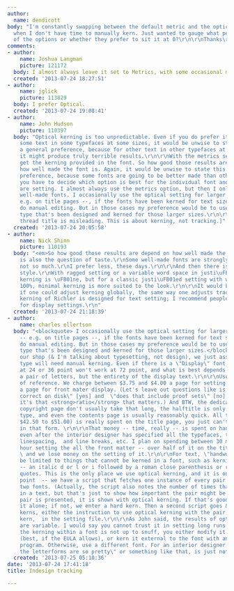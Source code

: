 ```yaml
---
author:
  name: dendicott
body: "I'm constantly swapping between the default metric and the optical in indesign
  when I don't have time to manually kern. Just wanted to gauge what people think
  of the options or whether they prefer to sit it at 0?\r\n\r\nThanks\r\nDarren\r\n"
comments:
- author:
    name: Joshua Langman
    picture: 121172
  body: I almost always leave it set to Metrics, with some occasional manual tweaking.
  created: '2013-07-24 18:27:51'
- author:
    name: jglick
    picture: 113829
  body: I prefer Optical.
  created: '2013-07-24 19:08:41'
- author:
    name: John Hudson
    picture: 110397
  body: "Optical kerning is too unpredictable. Even if you do prefer its results for
    some text in some typefaces at some sizes, it would be unwise to state this as
    a general preference, because for other text in other typefaces at other sizes
    it might produce truly terrible results.\r\n\r\nWith the metrics setting, you
    get the kerning provided in the font. So how good those results are depend on
    how well made the font is. Again, it would be unwise to state this as a general
    preference, because some fonts are going to be better made than others.\r\n\r\nSo,
    you have to decide which option is best for the individual font and the text you
    are setting. I almost always use the metrics option, but then I only work with
    well-made fonts. I occasionally use the optical setting for larger size type --
    e.g. on title pages --, if the fonts have been kerned for text sizes, and then
    do manual editing. But in those cases my preference would be to use a display
    type that's been designed and kerned for those larger sizes.\r\n\r\n[BTW. The
    thread title is misleading. This is about kerning, not tracking.]"
  created: '2013-07-24 20:05:58'
- author:
    name: Nick Shinn
    picture: 110193
  body: "<em>So how good those results are depend on how well made the font is. </em>\r\n\r\nThere
    is also the question of taste.\r\nSome well-made fonts are strongly kerned, others
    not so much.\r\nI prefer less, these days.\r\n\r\nAnd then there is justi\uFB01cation
    style.\r\nWith ragged setting or a variable word space in justi\uFB01ed, strong
    kerning is \uFB01ne, but for a classic justi\uFB01ed setting with word space at
    100%, minimal kerning is more suited to the look.\r\n\r\nIt would be interesting
    if one could adjust kerning globally, the same way one adjusts tracking.\r\n\r\n**\r\n\r\nThe
    kerning of Richler is designed for text setting; I recommend people consider Optical
    for display settings.\r\n"
  created: '2013-07-24 21:18:39'
- author:
    name: charles ellertson
  body: "<blockquote> I occasionally use the optical setting for larger size type
    -- e.g. on title pages --, if the fonts have been kerned for text sizes, and then
    do manual editing. But in those cases my preference would be to use a display
    type that's been designed and kerned for those larger sizes.</blockquote>\r\n\r\nAt
    our shop (& I'm talking about typesetting, not design), we just assume any display
    type will need manual kerning. Even if there is a \"Display\" font, what works
    at 24 or 36 point won't work at 72 point, and what is best depends on not just
    a pair of letters, but the entirety of the display text.\r\n\r\nUse this frame
    of reference. We charge between $3.75 and $4.00 a page for setting text, and $8.50
    a page for front mater display. (Let's leave out questions like is that for \"editorially
    correct on disk\" [yes] and  \"does that include proof sets\" [no], etc, etc.,
    it's that <strong>ratio</strong> that matters.) And BTW, the dedication page and
    copyright page don't usually take that long, the halftitle is only one line of
    type, and even the contents page is usually reasonably quick. All that money (usually
    $42.50 to $51.00) is really spent on the title page, you just can't submit a bill
    in that form. \r\n\r\nThat money -- time, really -- is spent on handwork, necessary
    even after the interior designer has specified all the typefaces, type sizes,
    linespacing,  and line breaks, etc. I plan on spending between 30 minutes to an
    hour setting the all the front matter -- over half of it on the title page --
    \ and we lose money on the setting of it.\r\n\r\nFor text, \"handwork\" should
    be limited to things that cannot be kerned in a font, such as kerning across fonts
    -- an italic d or l or i followed by a roman close parenthesis or roman close
    quotes. This is the only place we use optical kerning, and it is only a starting
    point  -- we have a script that fetches one instance of every pair that involves
    two fonts. (Actually, the script also notes the number of times that pair occurs
    in a text, but that's just to show how important the pair might be.) When the
    pair is presented, it is shown with optical kerning. If that's good, we leave
    it alone; if not, we enter a hard kern. Then a second script goes & puts all those
    kerns, either the instruction to use optical kerning with the pair, or a hard
    kern,  in the setting file.\r\n\r\nAs John said, the results of optical kerning
    are variable. I would say you cannot trust it in setting long runs of text. If
    the kerning within a font is not up to snuff, you either modify it in the font
    (best, if the EULA allows), or kern it external to the font with an auxiliary
    program. Otherwise, use a different font. For an interior designer to say \"Oh,
    the letterforms are so pretty\" or something like that, is just not professional. "
  created: '2013-07-25 05:10:36'
date: '2013-07-24 17:41:18'
title: Indesign tracking

---
```

